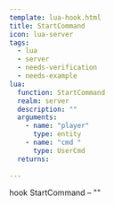 ```yaml
---
template: lua-hook.html
title: StartCommand
icon: lua-server
tags:
  - lua
  - server
  - needs-verification
  - needs-example
lua:
  function: StartCommand
  realm: server
  description: ""
  arguments:
    - name: "player"
      type: entity
    - name: "cmd "
      type: UserCmd
  returns:
    
---
```


<div class="lua__search__keywords">
hook StartCommand &#x2013; ""
</div>
